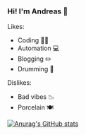 ### Hi! I'm Andreas 👋

Likes:
- Coding 👨‍💻
- Automation 💻
- Blogging ✏️
- Drumming 🥁

Dislikes:
- Bad vibes 📉
- Porcelain 🍽️

[![Anurag's GitHub stats](https://github-readme-stats.vercel.app/api?username=andreas-nesheim&show_icons=true&theme=algolia)](https://github.com/anuraghazra/github-readme-stats)
